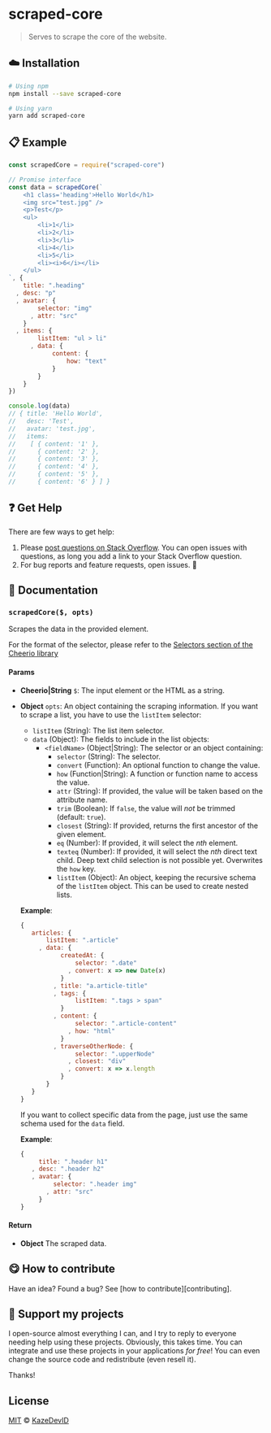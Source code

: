 # scraped-core

> Serves to scrape the core of the website.

















## :cloud: Installation

```sh
# Using npm
npm install --save scraped-core

# Using yarn
yarn add scraped-core
```













## :clipboard: Example



```js
const scrapedCore = require("scraped-core")

// Promise interface
const data = scrapedCore(`
    <h1 class='heading'>Hello World</h1>
    <img src="test.jpg" />
    <p>Test</p>
    <ul>
        <li>1</li>
        <li>2</li>
        <li>3</li>
        <li>4</li>
        <li>5</li>
        <li><i>6</i></li>
    </ul>
`, {
    title: ".heading"
  , desc: "p"
  , avatar: {
        selector: "img"
      , attr: "src"
    }
  , items: {
        listItem: "ul > li"
      , data: {
            content: {
                how: "text"
            }
        }
    }
})

console.log(data)
// { title: 'Hello World',
//   desc: 'Test',
//   avatar: 'test.jpg',
//   items:
//    [ { content: '1' },
//      { content: '2' },
//      { content: '3' },
//      { content: '4' },
//      { content: '5' },
//      { content: '6' } ] }
```











## :question: Get Help

There are few ways to get help:



 1. Please [post questions on Stack Overflow](https://stackoverflow.com/questions/ask). You can open issues with questions, as long you add a link to your Stack Overflow question.
 2. For bug reports and feature requests, open issues. :bug:


## :memo: Documentation


### `scrapedCore($, opts)`
Scrapes the data in the provided element.

For the format of the selector, please refer to the [Selectors section of the Cheerio library](https://github.com/cheeriojs/cheerio#-selector-context-root-)

#### Params

- **Cheerio|String** `$`: The input element or the HTML as a string.
- **Object** `opts`: An object containing the scraping information.
  If you want to scrape a list, you have to use the `listItem` selector:

   - `listItem` (String): The list item selector.
   - `data` (Object): The fields to include in the list objects:
      - `<fieldName>` (Object|String): The selector or an object containing:
         - `selector` (String): The selector.
         - `convert` (Function): An optional function to change the value.
         - `how` (Function|String): A function or function name to access the
           value.
         - `attr` (String): If provided, the value will be taken based on
           the attribute name.
         - `trim` (Boolean): If `false`, the value will *not* be trimmed
           (default: `true`).
         - `closest` (String): If provided, returns the first ancestor of
           the given element.
         - `eq` (Number): If provided, it will select the *nth* element.
         - `texteq` (Number): If provided, it will select the *nth* direct text child.
           Deep text child selection is not possible yet.
           Overwrites the `how` key.
         - `listItem` (Object): An object, keeping the recursive schema of
           the `listItem` object. This can be used to create nested lists.

  **Example**:
  ```js
  {
     articles: {
         listItem: ".article"
       , data: {
             createdAt: {
                 selector: ".date"
               , convert: x => new Date(x)
             }
           , title: "a.article-title"
           , tags: {
                 listItem: ".tags > span"
             }
           , content: {
                 selector: ".article-content"
               , how: "html"
             }
           , traverseOtherNode: {
                 selector: ".upperNode"
               , closest: "div"
               , convert: x => x.length
             }
         }
     }
  }
  ```

  If you want to collect specific data from the page, just use the same
  schema used for the `data` field.

  **Example**:
  ```js
  {
       title: ".header h1"
     , desc: ".header h2"
     , avatar: {
           selector: ".header img"
         , attr: "src"
       }
  }
  ```

#### Return
- **Object** The scraped data.














## :yum: How to contribute
Have an idea? Found a bug? See [how to contribute][contributing].


## :sparkling_heart: Support my projects
I open-source almost everything I can, and I try to reply to everyone needing help using these projects. Obviously,
this takes time. You can integrate and use these projects in your applications *for free*! You can even change the source code and redistribute (even resell it).



Thanks!










## License

[MIT][license] © [KazeDevID][website]






[license]: /LICENSE
[website]: https://github.com/KazeDevID